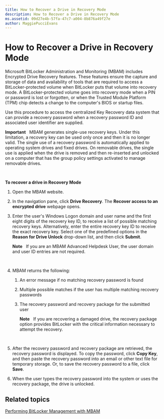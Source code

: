 ```yaml
---
title: How to Recover a Drive in Recovery Mode
description: How to Recover a Drive in Recovery Mode
ms.assetid: 09d27e4b-57fa-47c7-a004-8b876a49f27e
author: MaggiePucciEvans
---
```


# How to Recover a Drive in Recovery Mode


Microsoft BitLocker Administration and Monitoring (MBAM) includes Encrypted Drive Recovery features. These features ensure the capture and storage of data and availability of tools that are required to access a BitLocker-protected volume when BitLocker puts that volume into recovery mode. A BitLocker-protected volume goes into recovery mode when a PIN or password is lost or forgotten, or when the Trusted Module Platform (TPM) chip detects a change to the computer's BIOS or startup files.

Use this procedure to access the centralized Key Recovery data system that can provide a recovery password when a recovery password ID and associated user identifier are supplied.

**Important**  
MBAM generates single-use recovery keys. Under this limitation, a recovery key can be used only once and then it is no longer valid. The single use of a recovery password is automatically applied to operating system drives and fixed drives. On removable drives, the single use is applied when the drive is removed and then re-inserted and unlocked on a computer that has the group policy settings activated to manage removable drives.

 

**To recover a drive in Recovery Mode**

1.  Open the MBAM website.

2.  In the navigation pane, click **Drive Recovery**. The **Recover access to an encrypted drive** webpage opens.

3.  Enter the user's Windows Logon domain and user name and the first eight digits of the recovery key ID, to receive a list of possible matching recovery keys. Alternatively, enter the entire recovery key ID to receive the exact recovery key. Select one of the predefined options in the **Reason for Drive Unlock** drop-down list, and then click **Submit**.

    **Note**  
    If you are an MBAM Advanced Helpdesk User, the user domain and user ID entries are not required.

     

4.  MBAM returns the following:

    1.  An error message if no matching recovery password is found

    2.  Multiple possible matches if the user has multiple matching recovery passwords

    3.  The recovery password and recovery package for the submitted user

        **Note**  
        If you are recovering a damaged drive, the recovery package option provides BitLocker with the critical information necessary to attempt the recovery.

         

5.  After the recovery password and recovery package are retrieved, the recovery password is displayed. To copy the password, click **Copy Key**, and then paste the recovery password into an email or other text file for temporary storage. Or, to save the recovery password to a file, click **Save**.

6.  When the user types the recovery password into the system or uses the recovery package, the drive is unlocked.

## Related topics


[Performing BitLocker Management with MBAM](performing-bitlocker-management-with-mbam.md)

 

 






